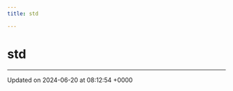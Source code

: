 ```yaml
---
title: std

---
```


# std








-------------------------------

Updated on 2024-06-20 at 08:12:54 +0000